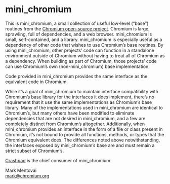 <!--
// Copyright 2012 The Chromium Authors. All rights reserved.
// Use of this source code is governed by a BSD-style license that can be
// found in the LICENSE file.
-->

# mini_chromium

This is mini_chromium, a small collection of useful low-level (“base”) routines
from the [Chromium open-source project](https://dev.chromium.org/Home). Chromium
is large, sprawling, full of dependencies, and a web browser. mini_chromium is
small, self-contained, and a library. mini_chromium is especially useful as a
dependency of other code that wishes to use Chromium’s base routines. By using
mini_chromium, other projects’ code can function in a standalone environment
outside of Chromium without having to treat all of Chromium as a dependency.
When building as part of Chromium, those projects’ code can use Chromium’s own
(non-mini_chromium) base implementation.

Code provided in mini_chromium provides the same interface as the equivalent
code in Chromium.

While it’s a goal of mini_chromium to maintain interface compatibility with
Chromium’s base library for the interfaces it does implement, there’s no
requirement that it use the same implementations as Chromium’s base library.
Many of the implementations used in mini_chromium are identical to Chromium’s,
but many others have been modified to eliminate dependencies that are not
desired in mini_chromium, and a few are completely distinct from Chromium’s
altogether. Additionally, when mini_chromium provides an interface in the form
of a file or class present in Chromium, it’s not bound to provide all functions,
methods, or types that the Chromium equivalent does. The differences noted above
notwithstanding, the interfaces exposed by mini_chromium’s base are and must
remain a strict subset of Chromium’s.

[Crashpad](https://crashpad.chromium.org/) is the chief consumer of
mini_chromium.

Mark Mentovai<br/>
mark@chromium.org
